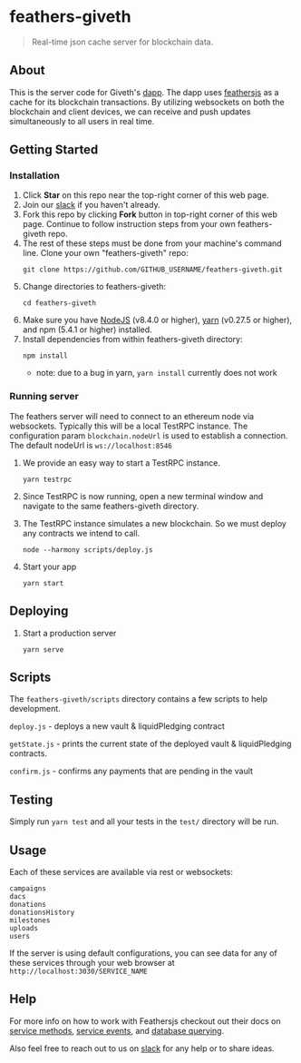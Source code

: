# feathers-giveth

> Real-time json cache server for blockchain data.

## About

This is the server code for Giveth's [dapp](https://github.com/Giveth/giveth-dapp). The dapp uses [feathersjs](http://feathersjs.com) as a cache for its blockchain transactions. By utilizing websockets on both the blockchain and client devices, we can receive and push updates simultaneously to all users in real time.

## Getting Started

### Installation
1. Click **Star** on this repo near the top-right corner of this web page.
2. Join our [slack](http://slack.giveth.io) if you haven't already.
3. Fork this repo by clicking **Fork** button in top-right corner of this web page. Continue to follow instruction steps from your own feathers-giveth repo.
5. The rest of these steps must be done from your machine's command line. Clone your own "feathers-giveth" repo: 
    ```
    git clone https://github.com/GITHUB_USERNAME/feathers-giveth.git
    ```
6. Change directories to feathers-giveth:
    ```
    cd feathers-giveth
    ```
5. Make sure you have [NodeJS](https://nodejs.org/) (v8.4.0 or higher), [yarn](https://www.yarnpkg.com/) (v0.27.5 or higher), and npm (5.4.1 or higher) installed.
6. Install dependencies from within feathers-giveth directory:
    ```
    npm install
    ```
    * note: due to a bug in yarn, `yarn install` currently does not work

### Running server
The feathers server will need to connect to an ethereum node via websockets. Typically this will be a local TestRPC instance. 
The configuration param `blockchain.nodeUrl` is used to establish a connection. The default nodeUrl is `ws://localhost:8546`

1. We provide an easy way to start a TestRPC instance.
  
    ``` 
    yarn testrpc
    ```
2. Since TestRPC is now running, open a new terminal window and navigate to the same feathers-giveth directory.
    
3. The TestRPC instance simulates a new blockchain. So we must deploy any contracts we intend to call.

    ```
    node --harmony scripts/deploy.js
    ```
    
4. Start your app

    ```
    yarn start
    ```
    
## Deploying

1. Start a production server

    ```
    yarn serve
    ```
    
## Scripts

The `feathers-giveth/scripts` directory contains a few scripts to help development.

`deploy.js` - deploys a new vault & liquidPledging contract

`getState.js` - prints the current state of the deployed vault & liquidPledging contracts.

`confirm.js` - confirms any payments that are pending in the vault 

## Testing

Simply run `yarn test` and all your tests in the `test/` directory will be run.

## Usage

Each of these services are available via rest or websockets:

```
campaigns
dacs
donations
donationsHistory
milestones
uploads
users
```
If the server is using default configurations, you can see data for any of these services through your web browser at `http://localhost:3030/SERVICE_NAME`

## Help

For more info on how to work with Feathersjs checkout out their docs on [service methods](https://docs.feathersjs.com/api/databases/common.html#service-methods), [service events](https://docs.feathersjs.com/api/events.html#service-events), and [database querying](https://docs.feathersjs.com/api/databases/querying.html).

Also feel free to reach out to us on [slack](http://slack.giveth.io) for any help or to share ideas.
